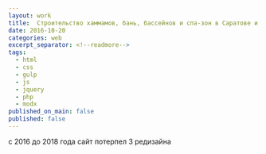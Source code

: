 ```yaml
---
layout: work
title:  Строительство хаммамов, бань, бассейнов и спа-зон в Саратове и области
date: 2016-10-20
categories: web
excerpt_separator: <!--readmore-->
tags:
  - html
  - css
  - gulp
  - js
  - jquery
  - php
  - modx
published_on_main: false
published: false
---
```

c 2016 до 2018 года сайт потерпел 3 редизайна